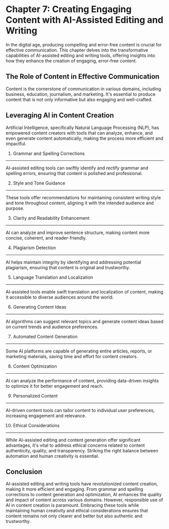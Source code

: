 Chapter 7: Creating Engaging Content with AI-Assisted Editing and Writing
=========================================================================

In the digital age, producing compelling and error-free content is crucial for effective communication. This chapter delves into the transformative capabilities of AI-assisted editing and writing tools, offering insights into how they enhance the creation of engaging, error-free content.

The Role of Content in Effective Communication
----------------------------------------------

Content is the cornerstone of communication in various domains, including business, education, journalism, and marketing. It's essential to produce content that is not only informative but also engaging and well-crafted.

Leveraging AI in Content Creation
---------------------------------

Artificial Intelligence, specifically Natural Language Processing (NLP), has empowered content creators with tools that can analyze, enhance, and even generate content automatically, making the process more efficient and impactful.

1. Grammar and Spelling Corrections
-----------------------------------

AI-assisted editing tools can swiftly identify and rectify grammar and spelling errors, ensuring that content is polished and professional.

2. Style and Tone Guidance
--------------------------

These tools offer recommendations for maintaining consistent writing style and tone throughout content, aligning it with the intended audience and purpose.

3. Clarity and Readability Enhancement
--------------------------------------

AI can analyze and improve sentence structure, making content more concise, coherent, and reader-friendly.

4. Plagiarism Detection
-----------------------

AI helps maintain integrity by identifying and addressing potential plagiarism, ensuring that content is original and trustworthy.

5. Language Translation and Localization
----------------------------------------

AI-assisted tools enable swift translation and localization of content, making it accessible to diverse audiences around the world.

6. Generating Content Ideas
---------------------------

AI algorithms can suggest relevant topics and generate content ideas based on current trends and audience preferences.

7. Automated Content Generation
-------------------------------

Some AI platforms are capable of generating entire articles, reports, or marketing materials, saving time and effort for content creators.

8. Content Optimization
-----------------------

AI can analyze the performance of content, providing data-driven insights to optimize it for better engagement and reach.

9. Personalized Content
-----------------------

AI-driven content tools can tailor content to individual user preferences, increasing engagement and relevance.

10. Ethical Considerations
--------------------------

While AI-assisted editing and content generation offer significant advantages, it's vital to address ethical concerns related to content authenticity, quality, and transparency. Striking the right balance between automation and human creativity is essential.

Conclusion
----------

AI-assisted editing and writing tools have revolutionized content creation, making it more efficient and engaging. From grammar and spelling corrections to content generation and optimization, AI enhances the quality and impact of content across various domains. However, responsible use of AI in content creation is paramount. Embracing these tools while maintaining human creativity and ethical considerations ensures that content remains not only clearer and better but also authentic and trustworthy.
